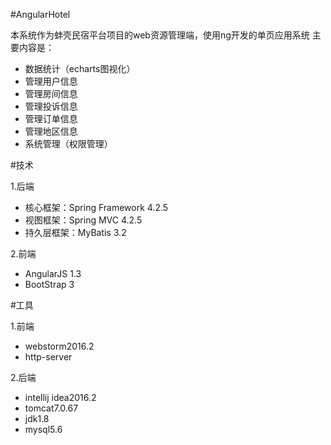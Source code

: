 #AngularHotel

本系统作为蚌壳民宿平台项目的web资源管理端，使用ng开发的单页应用系统
主要内容是：

 * 数据统计（echarts图视化）
 * 管理用户信息
 * 管理房间信息
 * 管理投诉信息
 * 管理订单信息
 * 管理地区信息
 * 系统管理（权限管理）
    
    
#技术

1.后端
* 核心框架：Spring Framework 4.2.5
* 视图框架：Spring MVC 4.2.5
* 持久层框架：MyBatis 3.2

2.前端
* AngularJS 1.3
* BootStrap 3


#工具

1.前端
* webstorm2016.2
* http-server

2.后端
* intellij idea2016.2
* tomcat7.0.67
* jdk1.8
* mysql5.6





